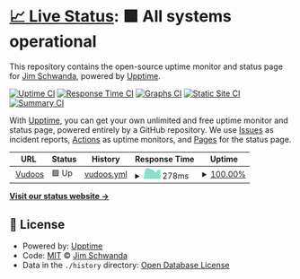 # [📈 Live Status](https://demo.upptime.js.org): <!--live status--> **🟩 All systems operational**

This repository contains the open-source uptime monitor and status page for [Jim Schwanda](https://www.usi2solve.com/leader), powered by [Upptime](https://github.com/upptime/upptime).

[![Uptime CI](https://github.com/jaschwanda/vudoos-monitor/workflows/Uptime%20CI/badge.svg)](https://github.com/jaschwanda/vudoos-monitor/actions?query=workflow%3A%22Uptime+CI%22)
[![Response Time CI](https://github.com/jaschwanda/vudoos-monitor/workflows/Response%20Time%20CI/badge.svg)](https://github.com/jaschwanda/vudoos-monitor/actions?query=workflow%3A%22Response+Time+CI%22)
[![Graphs CI](https://github.com/jaschwanda/vudoos-monitor/workflows/Graphs%20CI/badge.svg)](https://github.com/jaschwanda/vudoos-monitor/actions?query=workflow%3A%22Graphs+CI%22)
[![Static Site CI](https://github.com/jaschwanda/vudoos-monitor/workflows/Static%20Site%20CI/badge.svg)](https://github.com/jaschwanda/vudoos-monitor/actions?query=workflow%3A%22Static+Site+CI%22)
[![Summary CI](https://github.com/jaschwanda/vudoos-monitor/workflows/Summary%20CI/badge.svg)](https://github.com/jaschwanda/vudoos-monitor/actions?query=workflow%3A%22Summary+CI%22)

With [Upptime](https://upptime.js.org), you can get your own unlimited and free uptime monitor and status page, powered entirely by a GitHub repository. We use [Issues](https://github.com/jaschwanda/vudoos-monitor/issues) as incident reports, [Actions](https://github.com/jaschwanda/vudoos-monitor/actions) as uptime monitors, and [Pages](https://demo.upptime.js.org) for the status page.

<!--start: status pages-->
<!-- This summary is generated by Upptime (https://github.com/upptime/upptime) -->
<!-- Do not edit this manually, your changes will be overwritten -->
<!-- prettier-ignore -->
| URL | Status | History | Response Time | Uptime |
| --- | ------ | ------- | ------------- | ------ |
| <img alt="" src="https://icons.duckduckgo.com/ip3/www.vudoos.org.ico" height="13"> [Vudoos](https://www.vudoos.org) | 🟩 Up | [vudoos.yml](https://github.com/jaschwanda/vudoos-monitor/commits/HEAD/history/vudoos.yml) | <details><summary><img alt="Response time graph" src="./graphs/vudoos/response-time-week.png" height="20"> 278ms</summary><br><a href="https://demo.upptime.js.org/history/vudoos"><img alt="Response time 253" src="https://img.shields.io/endpoint?url=https%3A%2F%2Fraw.githubusercontent.com%2Fjaschwanda%2Fvudoos-monitor%2FHEAD%2Fapi%2Fvudoos%2Fresponse-time.json"></a><br><a href="https://demo.upptime.js.org/history/vudoos"><img alt="24-hour response time 267" src="https://img.shields.io/endpoint?url=https%3A%2F%2Fraw.githubusercontent.com%2Fjaschwanda%2Fvudoos-monitor%2FHEAD%2Fapi%2Fvudoos%2Fresponse-time-day.json"></a><br><a href="https://demo.upptime.js.org/history/vudoos"><img alt="7-day response time 278" src="https://img.shields.io/endpoint?url=https%3A%2F%2Fraw.githubusercontent.com%2Fjaschwanda%2Fvudoos-monitor%2FHEAD%2Fapi%2Fvudoos%2Fresponse-time-week.json"></a><br><a href="https://demo.upptime.js.org/history/vudoos"><img alt="30-day response time 267" src="https://img.shields.io/endpoint?url=https%3A%2F%2Fraw.githubusercontent.com%2Fjaschwanda%2Fvudoos-monitor%2FHEAD%2Fapi%2Fvudoos%2Fresponse-time-month.json"></a><br><a href="https://demo.upptime.js.org/history/vudoos"><img alt="1-year response time 257" src="https://img.shields.io/endpoint?url=https%3A%2F%2Fraw.githubusercontent.com%2Fjaschwanda%2Fvudoos-monitor%2FHEAD%2Fapi%2Fvudoos%2Fresponse-time-year.json"></a></details> | <details><summary><a href="https://demo.upptime.js.org/history/vudoos">100.00%</a></summary><a href="https://demo.upptime.js.org/history/vudoos"><img alt="All-time uptime 99.69%" src="https://img.shields.io/endpoint?url=https%3A%2F%2Fraw.githubusercontent.com%2Fjaschwanda%2Fvudoos-monitor%2FHEAD%2Fapi%2Fvudoos%2Fuptime.json"></a><br><a href="https://demo.upptime.js.org/history/vudoos"><img alt="24-hour uptime 100.00%" src="https://img.shields.io/endpoint?url=https%3A%2F%2Fraw.githubusercontent.com%2Fjaschwanda%2Fvudoos-monitor%2FHEAD%2Fapi%2Fvudoos%2Fuptime-day.json"></a><br><a href="https://demo.upptime.js.org/history/vudoos"><img alt="7-day uptime 100.00%" src="https://img.shields.io/endpoint?url=https%3A%2F%2Fraw.githubusercontent.com%2Fjaschwanda%2Fvudoos-monitor%2FHEAD%2Fapi%2Fvudoos%2Fuptime-week.json"></a><br><a href="https://demo.upptime.js.org/history/vudoos"><img alt="30-day uptime 100.00%" src="https://img.shields.io/endpoint?url=https%3A%2F%2Fraw.githubusercontent.com%2Fjaschwanda%2Fvudoos-monitor%2FHEAD%2Fapi%2Fvudoos%2Fuptime-month.json"></a><br><a href="https://demo.upptime.js.org/history/vudoos"><img alt="1-year uptime 99.68%" src="https://img.shields.io/endpoint?url=https%3A%2F%2Fraw.githubusercontent.com%2Fjaschwanda%2Fvudoos-monitor%2FHEAD%2Fapi%2Fvudoos%2Fuptime-year.json"></a></details>

<!--end: status pages-->

[**Visit our status website →**](https://demo.upptime.js.org)

## 📄 License

- Powered by: [Upptime](https://github.com/upptime/upptime)
- Code: [MIT](./LICENSE) © [Jim Schwanda](https://www.usi2solve.com/leader)
- Data in the `./history` directory: [Open Database License](https://opendatacommons.org/licenses/odbl/1-0/)
